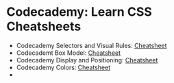 # Codecademy: Learn CSS Cheatsheets
- Codecademy Selectors and Visual Rules: [Cheatsheet](https://www.codecademy.com/learn/learn-css/modules/learn-css-selectors-visual-rules/cheatsheet)
- Codecademt Box Model: [Cheatsheet](https://www.codecademy.com/learn/learn-css/modules/learn-css-box-model/cheatsheet)
- Codecademy Display and Positioning: [Cheatsheet](https://www.codecademy.com/learn/learn-css/modules/learn-css-display-positioning/cheatsheet)
- Codecademy Colors: [Cheatsheet](https://www.codecademy.com/learn/learn-css/modules/learn-css-colors/cheatsheet)
- 